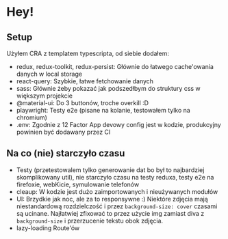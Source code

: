 # Hey!

## Setup
Użyłem CRA z templatem typescripta, od siebie dodałem:
- redux, redux-toolkit, redux-persist: Głównie do łatwego cache'owania danych w local storage
- react-query: Szybkie, łatwe fetchowanie danych
- sass: Głównie żeby pokazać jak podszedłbym do struktury css w większym projekcie
- @material-ui: Do 3 buttonów, troche overkill :D
- playwright: Testy e2e (pisane na kolanie, testowałem tylko na chromium)
- .env: Zgodnie z 12 Factor App devowy config jest w kodzie, produkcyjny powinien być dodawany przez CI

## Na co (nie) starczyło czasu
- Testy (przetestowalem tylko generowanie dat bo był to najbardziej skomplikowany util), nie starczyło czasu na testy reduxa, testy e2e na firefoxie, webKicie, symulowanie telefonów
- cleaup: W kodzie jest dużo zaimportowanych i nieużywanych modułów
- UI: Brzydkie jak noc, ale za to responsywne :) Niektóre zdjęcia mają niestandardową rozdzielczość i przez `background-size: cover` czasami są ucinane. Najłatwiej zfixować to przez użycie img zamiast diva z `background-size` i przerzucenie tekstu obok zdjęcia.
- lazy-loading Route'ów
